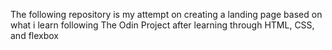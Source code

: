 The following repository is my attempt on creating a landing page based on what i learn following The Odin Project after learning through HTML, CSS, and flexbox
